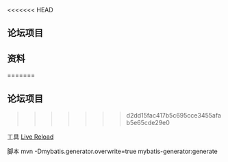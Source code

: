 
<<<<<<< HEAD
## 论坛项目
## 资料
=======
## 论坛项目
>>>>>>> d2dd15fac417b5c695cce3455afab5e65cde29e0

工具
[Live Reload]()

脚本
mvn -Dmybatis.generator.overwrite=true mybatis-generator:generate